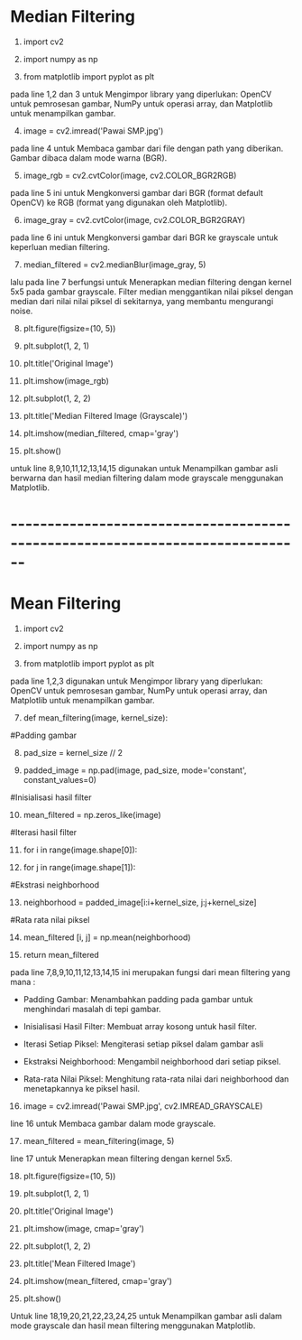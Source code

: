 # Median Filtering

1. import cv2

2. import numpy as np

3. from matplotlib import pyplot as plt

pada line 1,2 dan 3 untuk Mengimpor library yang diperlukan: OpenCV untuk pemrosesan gambar, NumPy untuk operasi array, dan Matplotlib untuk menampilkan gambar.

4. image = cv2.imread('Pawai SMP.jpg')

pada line 4 untuk Membaca gambar dari file dengan path yang diberikan. Gambar dibaca dalam mode warna (BGR).

5. image_rgb = cv2.cvtColor(image, cv2.COLOR_BGR2RGB)

pada line 5 ini untuk Mengkonversi gambar dari BGR (format default OpenCV) ke RGB (format yang digunakan oleh Matplotlib).

6. image_gray = cv2.cvtColor(image, cv2.COLOR_BGR2GRAY)

pada line 6 ini untuk Mengkonversi gambar dari BGR ke grayscale untuk keperluan median filtering.

7. median_filtered = cv2.medianBlur(image_gray, 5)

lalu pada line 7 berfungsi untuk Menerapkan median filtering dengan kernel 5x5 pada gambar grayscale. Filter median menggantikan nilai piksel dengan median dari nilai nilai piksel di sekitarnya, yang membantu mengurangi noise.

8. plt.figure(figsize=(10, 5))

9. plt.subplot(1, 2, 1)

10. plt.title('Original Image')
  
11. plt.imshow(image_rgb)

12. plt.subplot(1, 2, 2)

13. plt.title('Median Filtered Image (Grayscale)')

14. plt.imshow(median_filtered, cmap='gray')

15. plt.show()

untuk line 8,9,10,11,12,13,14,15 digunakan untuk Menampilkan gambar asli berwarna dan hasil median filtering dalam mode grayscale menggunakan Matplotlib.

# ------------------------------------------------------------------------------

# Mean Filtering

1. import cv2

2. import numpy as np

3. from matplotlib import pyplot as plt

pada line 1,2,3 digunakan untuk Mengimpor library yang diperlukan: OpenCV untuk pemrosesan gambar, NumPy untuk operasi array, dan Matplotlib untuk menampilkan gambar.

7. def mean_filtering(image, kernel_size):

  #Padding gambar
  
8. pad_size = kernel_size // 2
  
9. padded_image = np.pad(image, pad_size, mode='constant', constant_values=0)

  #Inisialisasi hasil filter
  
10. mean_filtered = np.zeros_like(image)

  #Iterasi hasil filter
  
11. for i in range(image.shape[0]):
  
12. for j in range(image.shape[1]):

  #Ekstrasi neighborhood
  
13. neighborhood = padded_image[i:i+kernel_size, j:j+kernel_size]

  #Rata rata nilai piksel
  
14. mean_filtered [i, j] = np.mean(neighborhood)

15. return mean_filtered

pada line 7,8,9,10,11,12,13,14,15 ini merupakan fungsi dari mean filtering yang mana :

- Padding Gambar: Menambahkan padding pada gambar untuk menghindari masalah di tepi gambar.

- Inisialisasi Hasil Filter: Membuat array kosong untuk hasil filter.

- Iterasi Setiap Piksel: Mengiterasi setiap piksel dalam gambar asli

- Ekstraksi Neighborhood: Mengambil neighborhood dari setiap piksel.

- Rata-rata Nilai Piksel: Menghitung rata-rata nilai dari neighborhood dan menetapkannya ke piksel hasil.

16. image = cv2.imread('Pawai SMP.jpg', cv2.IMREAD_GRAYSCALE)

line 16 untuk Membaca gambar dalam mode grayscale.

17. mean_filtered = mean_filtering(image, 5)

line 17 untuk Menerapkan mean filtering dengan kernel 5x5.

18. plt.figure(figsize=(10, 5))

19. plt.subplot(1, 2, 1)

20. plt.title('Original Image')

21. plt.imshow(image, cmap='gray')

22. plt.subplot(1, 2, 2)

23. plt.title('Mean Filtered Image')

24. plt.imshow(mean_filtered, cmap='gray')

25. plt.show()

Untuk line 18,19,20,21,22,23,24,25 untuk Menampilkan gambar asli dalam mode grayscale dan hasil mean filtering menggunakan Matplotlib.
